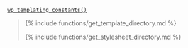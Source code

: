 <p><code><a href="https://developer.wordpress.org/reference/functions/wp_templating_constants/">wp_templating_constants()</a></code></p>

<blockquote>

{% include functions/get_template_directory.md %}

{% include functions/get_stylesheet_directory.md %}

</blockquote>

